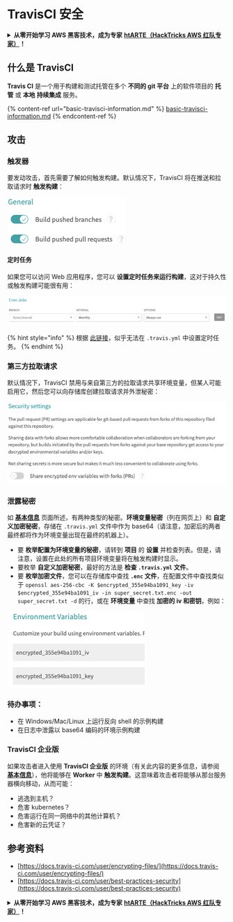 # TravisCI 安全

<details>

<summary><strong>从零开始学习 AWS 黑客技术，成为专家</strong> <a href="https://training.hacktricks.xyz/courses/arte"><strong>htARTE（HackTricks AWS 红队专家）</strong></a><strong>！</strong></summary>

支持 HackTricks 的其他方式：

* 如果您想在 HackTricks 中看到您的 **公司广告** 或 **下载 PDF 版本的 HackTricks**，请查看 [**订阅计划**](https://github.com/sponsors/carlospolop)!
* 获取 [**官方 PEASS & HackTricks 商品**](https://peass.creator-spring.com)
* 探索 [**PEASS 家族**](https://opensea.io/collection/the-peass-family)，我们的独家 [**NFT**](https://opensea.io/collection/the-peass-family) 收藏品
* **加入** 💬 [**Discord 群组**](https://discord.gg/hRep4RUj7f) 或 [**电报群组**](https://t.me/peass) 或 **关注** 我们的 **Twitter** 🐦 [**@hacktricks\_live**](https://twitter.com/hacktricks\_live)**。**
* 通过向 [**HackTricks**](https://github.com/carlospolop/hacktricks) 和 [**HackTricks Cloud**](https://github.com/carlospolop/hacktricks-cloud) github 仓库提交 PR 来分享您的黑客技巧。

</details>

## 什么是 TravisCI

**Travis CI** 是一个用于构建和测试托管在多个 **不同的 git 平台** 上的软件项目的 **托管** 或 **本地** **持续集成** 服务。

{% content-ref url="basic-travisci-information.md" %}
[basic-travisci-information.md](basic-travisci-information.md)
{% endcontent-ref %}

## 攻击

### 触发器

要发动攻击，首先需要了解如何触发构建。默认情况下，TravisCI 将在推送和拉取请求时 **触发构建**：

![](<../../.gitbook/assets/image (19) (1).png>)

#### 定时任务

如果您可以访问 Web 应用程序，您可以 **设置定时任务来运行构建**，这对于持久性或触发构建可能很有用：

![](<../../.gitbook/assets/image (42).png>)

{% hint style="info" %}
根据 [此链接](https://github.com/travis-ci/travis-ci/issues/9162)，似乎无法在 `.travis.yml` 中设置定时任务。
{% endhint %}

### 第三方拉取请求

默认情况下，TravisCI 禁用与来自第三方的拉取请求共享环境变量，但某人可能启用它，然后您可以向存储库创建拉取请求并外泄秘密：

![](<../../.gitbook/assets/image (1) (1) (1) (1) (1) (1) (1) (1) (1) (1) (1) (1) (1) (1) (1) (1) (1) (1) (1) (1) (1) (1) (1).png>)

### 泄露秘密

如 [**基本信息**](basic-travisci-information.md) 页面所述，有两种类型的秘密。**环境变量秘密**（列在网页上）和 **自定义加密秘密**，存储在 `.travis.yml` 文件中作为 base64（请注意，加密后的两者最终都将作为环境变量出现在最终的机器上）。

* 要 **枚举配置为环境变量的秘密**，请转到 **项目** 的 **设置** 并检查列表。但是，请注意，设置在此处的所有项目环境变量将在触发构建时显示。
* 要枚举 **自定义加密秘密**，最好的方法是 **检查 `.travis.yml` 文件**。
* 要 **枚举加密文件**，您可以在存储库中查找 **`.enc` 文件**，在配置文件中查找类似于 `openssl aes-256-cbc -K $encrypted_355e94ba1091_key -iv $encrypted_355e94ba1091_iv -in super_secret.txt.enc -out super_secret.txt -d` 的行，或在 **环境变量** 中查找 **加密的 iv 和密钥**，例如：

![](<../../.gitbook/assets/image (71).png>)

### 待办事项：

* 在 Windows/Mac/Linux 上运行反向 shell 的示例构建
* 在日志中泄露以 base64 编码的环境示例构建

### TravisCI 企业版

如果攻击者进入使用 **TravisCI 企业版** 的环境（有关此内容的更多信息，请参阅 [**基本信息**](basic-travisci-information.md#travisci-enterprise)），他将能够在 **Worker** 中 **触发构建**。这意味着攻击者将能够从那台服务器横向移动，从而可能：

* 逃逸到主机？
* 危害 kubernetes？
* 危害运行在同一网络中的其他计算机？
* 危害新的云凭证？

## 参考资料

* [https://docs.travis-ci.com/user/encrypting-files/](https://docs.travis-ci.com/user/encrypting-files/)
* [https://docs.travis-ci.com/user/best-practices-security](https://docs.travis-ci.com/user/best-practices-security)

<details>

<summary><strong>从零开始学习 AWS 黑客技术，成为专家</strong> <a href="https://training.hacktricks.xyz/courses/arte"><strong>htARTE（HackTricks AWS 红队专家）</strong></a><strong>！</strong></summary>

支持 HackTricks 的其他方式：

* 如果您想在 HackTricks 中看到您的 **公司广告** 或 **下载 PDF 版本的 HackTricks**，请查看 [**订阅计划**](https://github.com/sponsors/carlospolop)!
* 获取 [**官方 PEASS & HackTricks 商品**](https://peass.creator-spring.com)
* 探索 [**PEASS 家族**](https://opensea.io/collection/the-peass-family)，我们的独家 [**NFT**](https://opensea.io/collection/the-peass-family) 收藏品
* **加入** 💬 [**Discord 群组**](https://discord.gg/hRep4RUj7f) 或 [**电报群组**](https://t.me/peass) 或 **关注** 我们的 **Twitter** 🐦 [**@hacktricks\_live**](https://twitter.com/hacktricks\_live)**。**
* 通过向 [**HackTricks**](https://github.com/carlospolop/hacktricks) 和 [**HackTricks Cloud**](https://github.com/carlospolop/hacktricks-cloud) github 仓库提交 PR 来分享您的黑客技巧。

</details>
